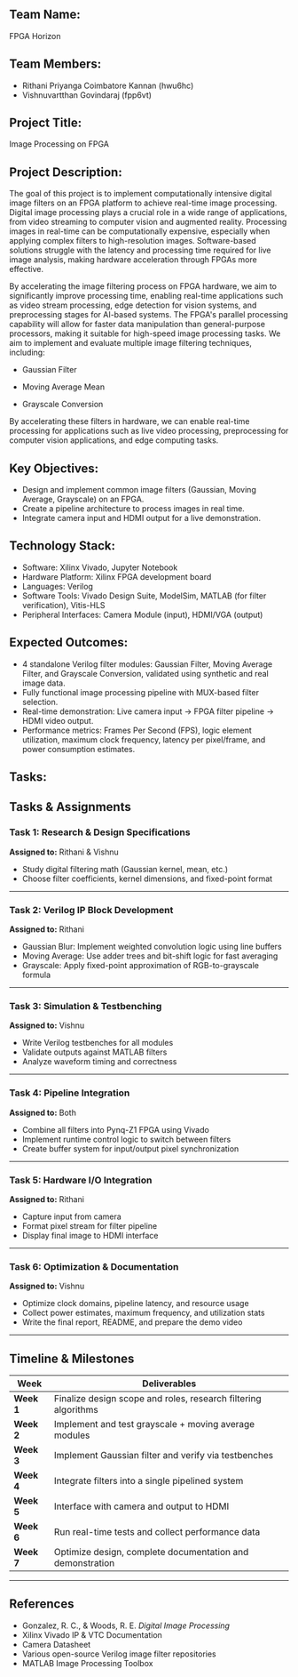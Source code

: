 
## Team Name: 
FPGA Horizon

## Team Members:
- Rithani Priyanga Coimbatore Kannan (hwu6hc)
- Vishnuvartthan Govindaraj (fpp6vt) 

## Project Title:
Image Processing on FPGA

## Project Description:
The goal of this project is to implement computationally intensive digital image filters on an FPGA platform to achieve real-time image processing. Digital image processing plays a crucial role in a wide range of applications, from video streaming to computer vision and augmented reality. Processing images in real-time can be computationally expensive, especially when applying complex filters to high-resolution images. Software-based solutions struggle with the latency and processing time required for live image analysis, making hardware acceleration through FPGAs more effective.

By accelerating the image filtering process on FPGA hardware, we aim to significantly improve processing time, enabling real-time applications such as video stream processing, edge detection for vision systems, and preprocessing stages for AI-based systems. The FPGA's parallel processing capability will allow for faster data manipulation than general-purpose processors, making it suitable for high-speed image processing tasks. We aim to implement and evaluate multiple image filtering techniques, including:

- Gaussian Filter

- Moving Average Mean

- Grayscale Conversion

By accelerating these filters in hardware, we can enable real-time processing for applications such as live video processing, preprocessing for computer vision applications, and edge computing tasks.

## Key Objectives:
- Design and implement common image filters (Gaussian, Moving Average, Grayscale) on an FPGA.
- Create a pipeline architecture to process images in real time.
- Integrate camera input and HDMI output for a live demonstration.

## Technology Stack:
- Software: Xilinx Vivado, Jupyter Notebook
- Hardware Platform: Xilinx FPGA development board
- Languages: Verilog
- Software Tools: Vivado Design Suite, ModelSim, MATLAB (for filter verification), Vitis-HLS
- Peripheral Interfaces: Camera Module (input), HDMI/VGA (output)

## Expected Outcomes:
- 4 standalone Verilog filter modules: Gaussian Filter, Moving Average Filter, and Grayscale Conversion, validated using synthetic and real image data.
- Fully functional image processing pipeline with MUX-based filter selection.
- Real-time demonstration: Live camera input → FPGA filter pipeline → HDMI video output.
- Performance metrics: Frames Per Second (FPS), logic element utilization, maximum clock frequency, latency per pixel/frame, and power consumption estimates.

## Tasks:
## Tasks & Assignments

### Task 1: Research & Design Specifications 
**Assigned to:** Rithani & Vishnu 
- Study digital filtering math (Gaussian kernel, mean, etc.) 
- Choose filter coefficients, kernel dimensions, and fixed-point format

---

### Task 2: Verilog IP Block Development
**Assigned to:** Rithani 
- Gaussian Blur: Implement weighted convolution logic using line buffers 
- Moving Average: Use adder trees and bit-shift logic for fast averaging 
- Grayscale: Apply fixed-point approximation of RGB-to-grayscale formula

---

### Task 3: Simulation & Testbenching 
**Assigned to:** Vishnu
- Write Verilog testbenches for all modules
- Validate outputs against MATLAB filters
- Analyze waveform timing and correctness

---

### Task 4: Pipeline Integration 
**Assigned to:** Both 
- Combine all filters into Pynq-Z1 FPGA using Vivado
- Implement runtime control logic to switch between filters 
- Create buffer system for input/output pixel synchronization

---

### Task 5: Hardware I/O Integration 
**Assigned to:** Rithani 
- Capture input from camera 
- Format pixel stream for filter pipeline 
- Display final image to HDMI interface

---

### Task 6: Optimization & Documentation 
**Assigned to:** Vishnu
- Optimize clock domains, pipeline latency, and resource usage 
- Collect power estimates, maximum frequency, and utilization stats 
- Write the final report, README, and prepare the demo video

---

## Timeline & Milestones

| Week | Deliverables |
|------|--------------|
| **Week 1** | Finalize design scope and roles, research filtering algorithms |
| **Week 2** | Implement and test grayscale + moving average modules |
| **Week 3** | Implement Gaussian filter and verify via testbenches |
| **Week 4** | Integrate filters into a single pipelined system |
| **Week 5** | Interface with camera and output to HDMI |
| **Week 6** | Run real-time tests and collect performance data |
| **Week 7** | Optimize design, complete documentation and demonstration |

---

## References

- Gonzalez, R. C., & Woods, R. E. *Digital Image Processing* 
- Xilinx Vivado IP & VTC Documentation 
- Camera Datasheet 
- Various open-source Verilog image filter repositories 
- MATLAB Image Processing Toolbox
